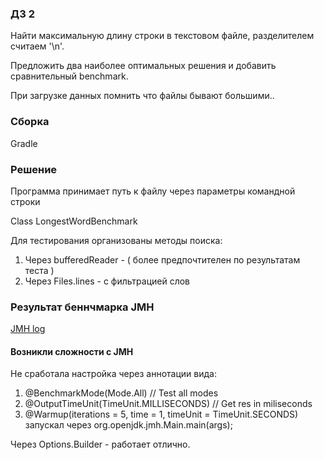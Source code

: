 ### ДЗ 2

Найти максимальную длину строки в текстовом файле, разделителем считаем '\n'.

Предложить два наиболее оптимальных решения и добавить сравнительный benchmark.

При загрузке данных помнить что файлы бывают большими..

### Сборка
Gradle  

### Решение
Программа принимает путь к файлу через параметры командной строки

Class LongestWordBenchmark

Для тестирования организованы методы поиска:
 1. Через bufferedReader - ( более предпочтителен по результатам теста )
 2. Через Files.lines - с фильтрацией слов

### Результат беннчмарка JMH
[JMH log](https://github.com/GaiverK/Enterprise/blob/master/SearchLongestWord/benchmarkResult.txt)

#### Возникли сложности с JMH
Не сработала настройка через аннотации вида:
1. @BenchmarkMode(Mode.All) // Test all modes
2. @OutputTimeUnit(TimeUnit.MILLISECONDS) // Get res in miliseconds
3. @Warmup(iterations = 5, time = 1, timeUnit = TimeUnit.SECONDS)
запускал через org.openjdk.jmh.Main.main(args);

Через Options.Builder - работает отлично.

